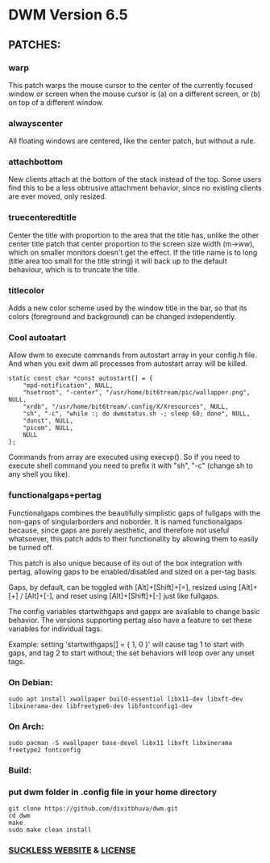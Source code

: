 # DWM Version 6.5
## PATCHES:
### warp
This patch warps the mouse cursor to the center of the currently focused window or screen when the mouse cursor is
(a) on a different screen, or
(b) on top of a different window.
### alwayscenter
All floating windows are centered, like the center patch, but without a rule.
### attachbottom
New clients attach at the bottom of the stack instead of the top.
Some users find this to be a less obtrusive attachment behavior, since no existing clients are ever moved, only resized.
### truecenteredtitle
Center the title with proportion to the area that the title has, unlike the other center title patch that center proportion to the screen size width (m->ww), which on smaller monitors doesn't get the effect.
If the title name is to long (title area too small for the title string) it will back up to the default behaviour, which is to truncate the title.
### titlecolor
Adds a new color scheme used by the window title in the bar, so that its colors (foreground and background) can be changed independently.
### Cool autoatart
Allow dwm to execute commands from autostart array in your config.h file. And when you exit dwm all processes from autostart array will be killed.
```
static const char *const autostart[] = {
	"mpd-notification", NULL,
	"hsetroot", "-center", "/usr/home/bit6tream/pic/wallapper.png", NULL,
	"xrdb", "/usr/home/bit6tream/.config/X/Xresources", NULL,
	"sh", "-c", "while :; do dwmstatus.sh -; sleep 60; done", NULL,
	"dunst", NULL,
	"picom", NULL,
	NULL
};
```
Commands from array are executed using execvp(). So if you need to execute shell command you need to prefix it with "sh", "-c" (change sh to any shell you like).
### functionalgaps+pertag
Functionalgaps combines the beautifully simplistic gaps of fullgaps with the non-gaps of singularborders and noborder. It is named functionalgaps because, since gaps are purely aesthetic, and therefore not useful whatsoever, this patch adds to their functionality by allowing them to easily be turned off.

This patch is also unique because of its out of the box integration with pertag, allowing gaps to be enabled/disabled and sized on a per-tag basis.

Gaps, by default, can be toggled with [Alt]+[Shift]+[=], resized using [Alt]+[+] / [Alt]+[-], and reset using [Alt]+[Shift]+[-] just like fullgaps.

The config variables startwithgaps and gappx are avaliable to change basic behavior. The versions supporting pertag also have a feature to set these variables for individual tags.

Example: setting 'startwithgaps[] = { 1, 0 }' will cause tag 1 to start with gaps, and tag 2 to start without; the set behaviors will loop over any unset tags.

### On Debian:
```
sudo apt install xwallpaper build-essential libx11-dev libxft-dev libxinerama-dev libfreetype6-dev libfontconfig1-dev
```
### On Arch:
```
sudo pacman -S xwallpaper base-devel libx11 libxft libxinerama freetype2 fontconfig
```
### Build:
### put dwm folder in .config file in your home directory
```
git clone https://github.com/dixitbhuva/dwm.git
cd dwm
make
sudo make clean install
```
### [SUCKLESS WEBSITE](https://suckless.org/) & [LICENSE](https://git.suckless.org/dwm/file/LICENSE.html)

